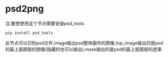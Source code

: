 # psd2png
注:要想使用这个节点需要安装psd_tools
```shell
pip install psd_tools
```
此节点可以识别psd文件,image输出psd整体画布的图像,top_image输出的是psd的最上面图层的图像(隐藏的也可以输出),mask输出的是psd的最上面图层的遮罩.
